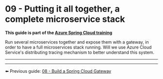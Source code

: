 # 09 - Putting it all together, a complete microservice stack

__This guide is part of the [Azure Spring Cloud training](../README.md)__

Run several microservices together and expose them with a gateway, in order to have a full microservices stack running. Will we use Azure Cloud Service's distributing tracing mechanism to better understand this system.

---


---

⬅️ Previous guide: [08 - Build a Spring Cloud Gateway](../08-build-a-spring-cloud-gateway/README.md)
